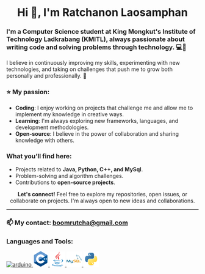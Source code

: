 <h1 align="center">Hi 👋, I'm Ratchanon Laosamphan</h1>

<h3>I'm a Computer Science student at <b>King Mongkut's Institute of Technology Ladkrabang (KMITL)</b>, always passionate about writing code and solving problems through technology. 💻🚀</h3>

<p>
  I believe in continuously improving my skills, experimenting with new technologies, and taking on challenges that push me to grow both personally and professionally. 🌱
</p>

<h3><b>⭐ My passion:</b></h3>
<ul>
  <li><b>Coding</b>: I enjoy working on projects that challenge me and allow me to implement my knowledge in creative ways.</li>
  <li><b>Learning</b>: I'm always exploring new frameworks, languages, and development methodologies.</li>
  <li><b>Open-source</b>: I believe in the power of collaboration and sharing knowledge with others.</li>
</ul>

<h3><b>What you’ll find here:</b></h3>
<ul>
  <li>Projects related to <b>Java, Python, C++, and MySql</b>.</li>
  <li>Problem-solving and algorithm challenges.</li>
  <li>Contributions to <b>open-source projects</b>.</li>
</ul>

<p align="center">
  <b>Let's connect!</b> Feel free to explore my repositories, open issues, or collaborate on projects. I'm always open to new ideas and collaborations.
</p>

---

<h3 align="left"><b>📫 My contact:</b> <a href="mailto:boomrutcha@gmail.com">boomrutcha@gmail.com</a></h3>

<h3 align="left"><b>Languages and Tools:</b></h3>
<p align="left">
  <a href="https://www.arduino.cc/" target="_blank" rel="noreferrer">
    <img src="https://cdn.worldvectorlogo.com/logos/arduino-1.svg" alt="arduino" width="40" height="40"/>
  </a>
  <a href="https://www.w3schools.com/cpp/" target="_blank" rel="noreferrer">
    <img src="https://raw.githubusercontent.com/devicons/devicon/master/icons/cplusplus/cplusplus-original.svg" alt="cplusplus" width="40" height="40"/>
  </a>
  <a href="https://www.java.com" target="_blank" rel="noreferrer">
    <img src="https://raw.githubusercontent.com/devicons/devicon/master/icons/java/java-original.svg" alt="java" width="40" height="40"/>
  </a>
  <a href="https://www.mysql.com/" target="_blank" rel="noreferrer">
    <img src="https://raw.githubusercontent.com/devicons/devicon/master/icons/mysql/mysql-original-wordmark.svg" alt="mysql" width="40" height="40"/>
  </a>
  <a href="https://www.python.org" target="_blank" rel="noreferrer">
    <img src="https://raw.githubusercontent.com/devicons/devicon/master/icons/python/python-original.svg" alt="python" width="40" height="40"/>
  </a>
</p>

